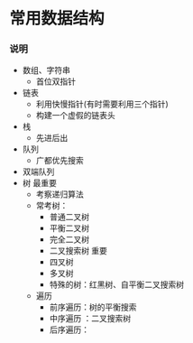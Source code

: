 # 常用数据结构

### 说明
- 数组、字符串
   - 首位双指针
- 链表
    - 利用快慢指针(有时需要利用三个指针)
  - 构建一个虚假的链表头
- 栈
    - 先进后出
- 队列
    - 广都优先搜索
- 双端队列
- 树  最重要
  - 考察递归算法
  - 常考树：
    - 普通二叉树
    - 平衡二叉树
    - 完全二叉树
    - 二叉搜索树 重要
    - 四叉树
    - 多叉树
    - 特殊的树：红黑树、自平衡二叉搜索树
  - 遍历
    - 前序遍历：树的平衡搜索
    - 中序遍历 ：二叉搜索树
    - 后序遍历：
